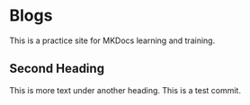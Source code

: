 # Blogs

This is a practice site for MKDocs learning and training.

## Second Heading

This is more text under another heading. This is a test commit.